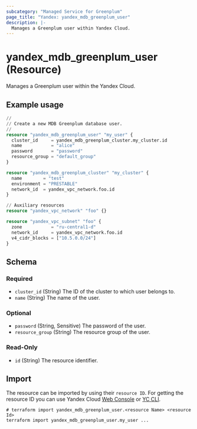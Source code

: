 ```yaml
---
subcategory: "Managed Service for Greenplum"
page_title: "Yandex: yandex_mdb_greenplum_user"
description: |-
  Manages a Greenplum user within Yandex Cloud.
---
```


# yandex_mdb_greenplum_user (Resource)

Manages a Greenplum user within the Yandex Cloud.

## Example usage

```terraform
//
// Create a new MDB Greenplum database user.
//
resource "yandex_mdb_greenplum_user" "my_user" {
  cluster_id     = yandex_mdb_greenplum_cluster.my_cluster.id
  name           = "alice"
  password       = "password"
  resource_group = "default_group"
}

resource "yandex_mdb_greenplum_cluster" "my_cluster" {
  name        = "test"
  environment = "PRESTABLE"
  network_id  = yandex_vpc_network.foo.id
}

// Auxiliary resources
resource "yandex_vpc_network" "foo" {}

resource "yandex_vpc_subnet" "foo" {
  zone           = "ru-central1-d"
  network_id     = yandex_vpc_network.foo.id
  v4_cidr_blocks = ["10.5.0.0/24"]
}
```

<!-- schema generated by tfplugindocs -->
## Schema

### Required

- `cluster_id` (String) The ID of the cluster to which user belongs to.
- `name` (String) The name of the user.

### Optional

- `password` (String, Sensitive) The password of the user.
- `resource_group` (String) The resource group of the user.

### Read-Only

- `id` (String) The resource identifier.

## Import

The resource can be imported by using their `resource ID`. For getting the resource ID you can use Yandex Cloud [Web Console](https://console.yandex.cloud) or [YC CLI](https://yandex.cloud/docs/cli/quickstart).

```shell
# terraform import yandex_mdb_greenplum_user.<resource Name> <resource Id>
terraform import yandex_mdb_greenplum_user.my_user ...
```
